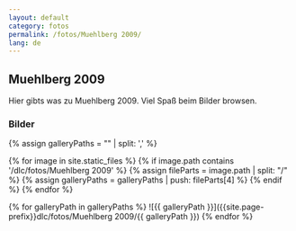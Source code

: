 ```yaml
---
layout: default
category: fotos
permalink: /fotos/Muehlberg 2009/
lang: de
---
```


## Muehlberg 2009

Hier gibts was zu Muehlberg 2009. Viel Spaß beim Bilder browsen.

### Bilder
{% assign galleryPaths = "" | split: ',' %}

{% for image in site.static_files %}
{% if image.path contains '/dlc/fotos/Muehlberg 2009' %}
        {% assign fileParts = image.path | split: "/" %}
        {% assign galleryPaths = galleryPaths | push: fileParts[4] %}
{% endif %}
{% endfor %}

{% for galleryPath in galleryPaths %}
![{{ galleryPath }}]({{site.page-prefix}}dlc/fotos/Muehlberg 2009/{{ galleryPath }})
{% endfor %}

